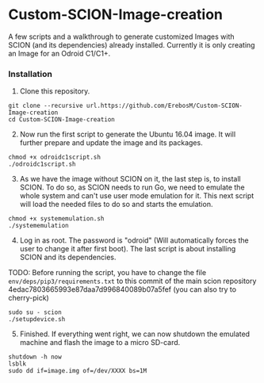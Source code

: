 # Custom-SCION-Image-creation

A few scripts and a walkthrough to generate customized Images with SCION (and its dependencies) already installed.
Currently it is only creating an Image for an Odroid C1/C1+.

### Installation

1. Clone this repository.

```
git clone --recursive url.https://github.com/ErebosM/Custom-SCION-Image-creation
cd Custom-SCION-Image-creation
```

2. Now run the first script to generate the Ubuntu 16.04 image. It will further prepare and update the image and its packages.

```
chmod +x odroidc1script.sh
./odroidc1script.sh
```
3. As we have the image without SCION on it, the last step is, to install SCION. To do so, as SCION needs to run Go, we need to emulate the whole system and can't use user mode emulation for it. This next script will load the needed files to do so and starts the emulation.

```
chmod +x systememulation.sh
./systememulation
```

4. Log in as root. The password is "odroid" (Will automatically forces the user to change it after first boot). The last script is about installing SCION and its dependencies.

TODO: Before running the script, you have to change the file `env/deps/pip3/requirements.txt` to this commit of the main scion repository 4edac7803665993e87daa7d996840089b07a5fef (you can also try to cherry-pick)



```
sudo su - scion
./setupdevice.sh
```

5. Finished. If everything went right, we can now shutdown the emulated machine and flash the image to a micro SD-card.

```
shutdown -h now
lsblk
sudo dd if=image.img of=/dev/XXXX bs=1M
```
